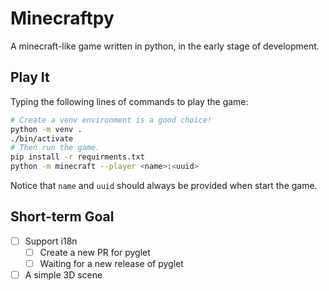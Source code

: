 # Minecraftpy
A minecraft-like game written in python, in the early stage of development.

## Play It
Typing the following lines of commands to play the game:
```bash
# Create a venv environment is a good choice!
python -m venv .
./bin/activate
# Then run the game.
pip install -r requirments.txt
python -m minecraft --player <name>:<uuid>
```

Notice that `name` and `uuid` should always be provided when start the game.

## Short-term Goal

- [ ] Support i18n
  - [ ] Create a new PR for pyglet
  - [ ] Waiting for a new release of pyglet
- [ ] A simple 3D scene
